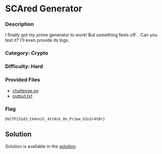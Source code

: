 # SCAred Generator

### Description  
I finally got my prime generator to work! But something feels off... Can you test it? I'll even provide its logs.

### Category: Crypto  
### Difficulty: Hard

### Provided Files
- [challenge.py](./files/challenge.py)  
- [output.txt](./files/output.txt)  

### Flag  
`DVCTF{S1d3_Ch4nn3l_4tt4ck_0n_Pr1me_G3n3r4t0r}`  

## Solution  

Solution is available in the [solution](solution/README.md).
